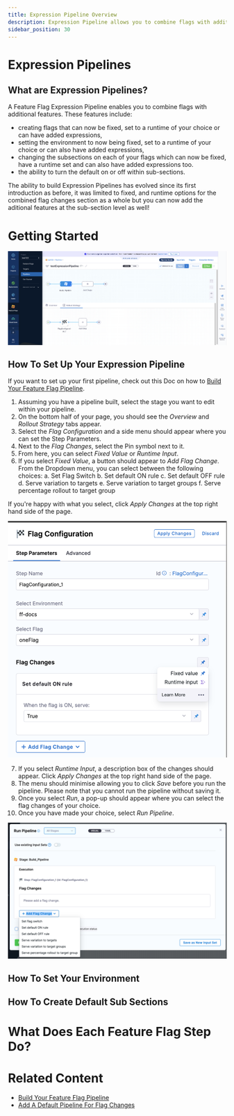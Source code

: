 ```yaml
---
title: Expression Pipeline Overview
description: Expression Pipeline allows you to combine flags with additional features. 
sidebar_position: 30
---
```


# Expression Pipelines

## What are Expression Pipelines? 

A Feature Flag Expression Pipeline enables you to combine flags with additional features. These features include:
 - creating flags that can now be fixed, set to a runtime of your choice or can have added expressions,
 - setting the environment to now being fixed, set to a runtime of your choice or can also have added expressions,
 - changing the subsections on each of your flags which can now be fixed, have a runtime set and can also have added expressions too.
 - the ability to turn the default on or off within sub-sections.

The ability to build Expression Pipelines has evolved since its first introduction as before, it was limited to fixed, and runtime options for the combined flag changes section as a whole but you can now add the aditional features at the sub-section level as well!

# Getting Started

![Feature Flag with Expression Pipeline Step](./static/expression_pipeline.png)

## How To Set Up Your Expression Pipeline

If you want to set up your first pipeline, check out this Doc on how to [Build Your Feature Flag Pipeline](/docs/feature-flags/ff-build-pipeline/build-feature-flag-pipeline.md).

 1. Assuming you have a pipeline built, select the stage you want to edit within your pipeline. 
 2. On the bottom half of your page, you should see the *Overview* and *Rollout Strategy* tabs appear. 
 3. Select the *Flag Configuration* and a side menu should appear where you can set the Step Parameters. 
 4. Next to the *Flag Changes*, select the Pin symbol next to it. 
 5. From here, you can select *Fixed Value* or *Runtime Input*.
 6. If you select *Fixed Value*, a button should appear to *Add Flag Change*. From the Dropdown menu, you can select between the following choices:
    a. Set Flag Switch
    b. Set default ON rule
    c. Set default OFF rule
    d. Serve variation to targets
    e. Serve variation to target groups 
    f. Serve percentage rollout to target group

 If you're happy with what you select, click *Apply Changes* at the top right hand side of the page.

![Feature Flag Configuration Menu](./static/feature-flag-config-menu.png)

 7. If you select *Runtime Input*, a description box of the changes should appear. Click *Apply Changes* at the top right hand side of the page. 
 8. The menu should minimise allowing you to click *Save* before you run the pipeline. Please note that you cannot run the pipeline without saving it. 
 9. Once you select *Run*, a pop-up should appear where you can select the flag changes of your choice. 
 10. Once you have made your choice, select *Run Pipeline*. 

 ![Feature Flag Run Pipeline Window](./static/ff-run-pipeline-popup.png)

## How To Set Your Environment 

<!-- To be added -->

## How To Create Default Sub Sections 

<!-- to be added -->

# What Does Each Feature Flag Step Do?

<!--to be added -->

# Related Content

 - [Build Your Feature Flag Pipeline](/docs/feature-flags/ff-build-pipeline/build-feature-flag-pipeline.md)
 - [Add A Default Pipeline For Flag Changes](/docs/feature-flags/ff-build-pipeline/build-feature-flag-pipeline.md)